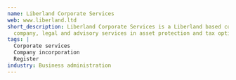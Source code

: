 ```yaml
---
name: Liberland Corporate Services
web: www.liberland.ltd
short_description: Liberland Corporate Services is a Liberland based company providing
  company, legal and advisory services in asset protection and tax optimation .
tags: |
  Corporate services
  Company incorporation
  Register
industry: Business administration
---
```

